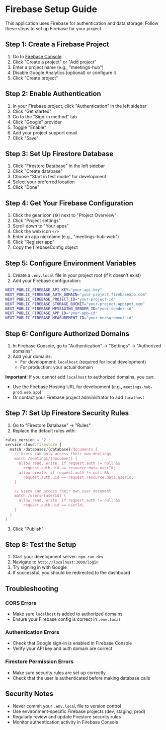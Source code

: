 # Firebase Setup Guide

This application uses Firebase for authentication and data storage. Follow these steps to set up Firebase for your project.

## Step 1: Create a Firebase Project

1. Go to [Firebase Console](https://console.firebase.google.com)
2. Click "Create a project" or "Add project"
3. Enter a project name (e.g., "meetings-hub")
4. Disable Google Analytics (optional) or configure it
5. Click "Create project"

## Step 2: Enable Authentication

1. In your Firebase project, click "Authentication" in the left sidebar
2. Click "Get started"
3. Go to the "Sign-in method" tab
4. Click "Google" provider
5. Toggle "Enable"
6. Add your project support email
7. Click "Save"

## Step 3: Set Up Firestore Database

1. Click "Firestore Database" in the left sidebar
2. Click "Create database"
3. Choose "Start in test mode" for development
4. Select your preferred location
5. Click "Done"

## Step 4: Get Your Firebase Configuration

1. Click the gear icon (⚙️) next to "Project Overview"
2. Click "Project settings"
3. Scroll down to "Your apps"
4. Click the web icon `</>`
5. Enter an app nickname (e.g., "meetings-hub-web")
6. Click "Register app"
7. Copy the firebaseConfig object

## Step 5: Configure Environment Variables

1. Create a `.env.local` file in your project root (if it doesn't exist)
2. Add your Firebase configuration:

```bash
NEXT_PUBLIC_FIREBASE_API_KEY="your-api-key"
NEXT_PUBLIC_FIREBASE_AUTH_DOMAIN="your-project.firebaseapp.com"
NEXT_PUBLIC_FIREBASE_PROJECT_ID="your-project-id"
NEXT_PUBLIC_FIREBASE_STORAGE_BUCKET="your-project.appspot.com"
NEXT_PUBLIC_FIREBASE_MESSAGING_SENDER_ID="your-sender-id"
NEXT_PUBLIC_FIREBASE_APP_ID="your-app-id"
NEXT_PUBLIC_FIREBASE_MEASUREMENT_ID="your-measurement-id"
```

## Step 6: Configure Authorized Domains

1. In Firebase Console, go to "Authentication" → "Settings" → "Authorized domains"
2. Add your domains:
   - For development: `localhost` (required for local development)
   - For production: your actual domain

**Important**: If you cannot add `localhost` to authorized domains, you can:

- Use the Firebase Hosting URL for development (e.g., `meetings-hub-prod.web.app`)
- Or contact your Firebase project administrator to add `localhost`

## Step 7: Set Up Firestore Security Rules

1. Go to "Firestore Database" → "Rules"
2. Replace the default rules with:

```javascript
rules_version = '2';
service cloud.firestore {
  match /databases/{database}/documents {
    // Users can only access their own meetings
    match /meetings/{document} {
      allow read, write: if request.auth != null &&
        request.auth.uid == resource.data.userId;
      allow create: if request.auth != null &&
        request.auth.uid == request.resource.data.userId;
    }

    // Users can access their own user document
    match /users/{userId} {
      allow read, write: if request.auth != null &&
        request.auth.uid == userId;
    }
  }
}
```

3. Click "Publish"

## Step 8: Test the Setup

1. Start your development server: `npm run dev`
2. Navigate to `http://localhost:3000/login`
3. Try signing in with Google
4. If successful, you should be redirected to the dashboard

## Troubleshooting

### CORS Errors

- Make sure `localhost` is added to authorized domains
- Ensure your Firebase config is correct in `.env.local`

### Authentication Errors

- Check that Google sign-in is enabled in Firebase Console
- Verify your API key and auth domain are correct

### Firestore Permission Errors

- Make sure security rules are set up correctly
- Check that the user is authenticated before making database calls

## Security Notes

- Never commit your `.env.local` file to version control
- Use environment-specific Firebase projects (dev, staging, prod)
- Regularly review and update Firestore security rules
- Monitor authentication activity in Firebase Console
